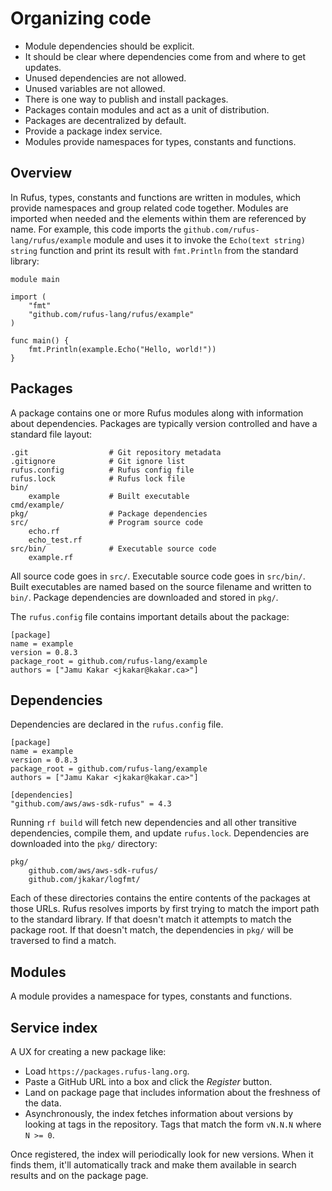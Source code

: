 # Organizing code

- Module dependencies should be explicit.
- It should be clear where dependencies come from and where to get updates.
- Unused dependencies are not allowed.
- Unused variables are not allowed.
- There is one way to publish and install packages.
- Packages contain modules and act as a unit of distribution.
- Packages are decentralized by default.
- Provide a package index service.
- Modules provide namespaces for types, constants and functions.

## Overview

In Rufus, types, constants and functions are written in modules, which provide
namespaces and group related code together. Modules are imported when needed and
the elements within them are referenced by name. For example, this code imports
the `github.com/rufus-lang/rufus/example` module and uses it to invoke the
`Echo(text string) string` function and print its result with `fmt.Println` from
the standard library:

```rufus
module main

import (
    "fmt"
    "github.com/rufus-lang/rufus/example"
)

func main() {
    fmt.Println(example.Echo("Hello, world!"))
}
```

## Packages

A package contains one or more Rufus modules along with information about
dependencies. Packages are typically version controlled and have a standard file
layout:

```
.git                  # Git repository metadata
.gitignore            # Git ignore list
rufus.config          # Rufus config file
rufus.lock            # Rufus lock file
bin/
    example           # Built executable
cmd/example/
pkg/                  # Package dependencies
src/                  # Program source code
    echo.rf
    echo_test.rf
src/bin/              # Executable source code
    example.rf
```

All source code goes in `src/`. Executable source code goes in `src/bin/`. Built
executables are named based on the source filename and written to `bin/`.
Package dependencies are downloaded and stored in `pkg/`.

The `rufus.config` file contains important details about the package:

```
[package]
name = example
version = 0.8.3
package_root = github.com/rufus-lang/example
authors = ["Jamu Kakar <jkakar@kakar.ca>"]
```

## Dependencies

Dependencies are declared in the `rufus.config` file.

```
[package]
name = example
version = 0.8.3
package_root = github.com/rufus-lang/example
authors = ["Jamu Kakar <jkakar@kakar.ca>"]

[dependencies]
"github.com/aws/aws-sdk-rufus" = 4.3
```

Running `rf build` will fetch new dependencies and all other transitive
dependencies, compile them, and update `rufus.lock`. Dependencies are downloaded
into the `pkg/` directory:

```
pkg/
    github.com/aws/aws-sdk-rufus/
    github.com/jkakar/logfmt/
```

Each of these directories contains the entire contents of the packages at those
URLs. Rufus resolves imports by first trying to match the import path to the
standard library. If that doesn't match it attempts to match the package root.
If that doesn't match, the dependencies in `pkg/` will be traversed to find a
match.

## Modules

A module provides a namespace for types, constants and functions.

## Service index

A UX for creating a new package like:

- Load `https://packages.rufus-lang.org`.
- Paste a GitHub URL into a box and click the _Register_ button.
- Land on package page that includes information about the freshness of the
  data.
- Asynchronously, the index fetches information about versions by looking at
  tags in the repository. Tags that match the form `vN.N.N` where `N >= 0`.

Once registered, the index will periodically look for new versions. When it
finds them, it'll automatically track and make them available in search results
and on the package page.

